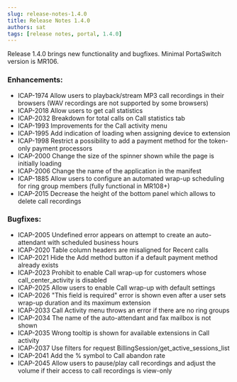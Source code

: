 ```yaml
---
slug: release-notes-1.4.0
title: Release Notes 1.4.0
authors: sat
tags: [release notes, portal, 1.4.0]
---
```


Release 1.4.0 brings new functionality and bugfixes. Minimal PortaSwitch version is MR106.

### Enhancements:
- ICAP-1974 Allow users to playback/stream MP3 call recordings in their browsers (WAV recordings are not supported by some browsers)
- ICAP-2018 Allow users to get call statistics
- ICAP-2032 Breakdown for total calls on Call statistics tab
- ICAP-1993 Improvements for the Call activity menu
- ICAP-1995 Add indication of loading when assigning device to extension
- ICAP-1998 Restrict a possibility to add a payment method for the token-only payment processors
- ICAP-2000 Change the size of the spinner shown while the page is initially loading
- ICAP-2006 Change the name of the application in the manifest
- ICAP-1885 Allow users to configure an automated wrap-up scheduling for ring group members (fully functional in MR108+)
- ICAP-2015 Decrease the height of the bottom panel which allows to delete call recordings
<!--truncate-->

### Bugfixes:
- ICAP-2005 Undefined error appears on attempt to create an auto-attendant with scheduled business hours
- ICAP-2020 Table column headers are misaligned for Recent calls
- ICAP-2021 Hide the Add method button if a default payment method already exists
- ICAP-2023 Prohibit to enable Call wrap-up for customers whose call_center_activity is disabled
- ICAP-2025 Allow users to enable Call wrap-up with default settings
- ICAP-2026 "This field is required" error is shown even after a user sets wrap-up duration and its maximum extension
- ICAP-2033 Call Activity menu throws an error if there are no ring groups
- ICAP-2034 The name of the auto-attendant and fax mailbox is not shown
- ICAP-2035 Wrong tooltip is shown for available extensions in Call activity
- ICAP-2037 Use filters for request BillingSession/get_active_sessions_list
- ICAP-2041 Add the % symbol to Call abandon rate
- ICAP-2045 Allow users to pause/play call recordings and adjust the volume if their access to call recordings is view-only